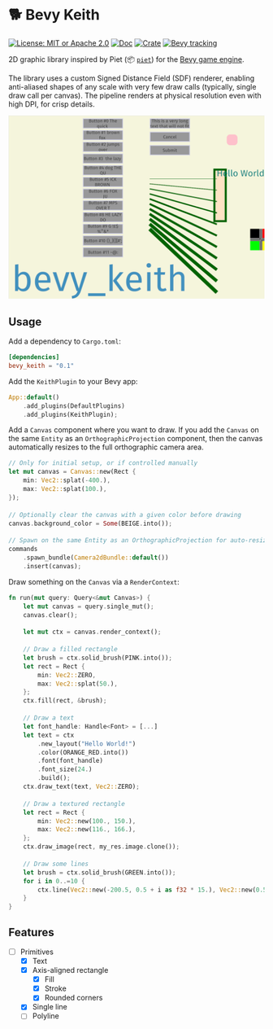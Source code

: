 # 🐕 Bevy Keith

[![License: MIT or Apache 2.0](https://img.shields.io/badge/License-MIT%20or%20Apache2-blue.svg)](./LICENSE)
[![Doc](https://docs.rs/bevy_keith/badge.svg)](https://docs.rs/bevy_keith)
[![Crate](https://img.shields.io/crates/v/bevy_keith.svg)](https://crates.io/crates/bevy_keith)
[![Bevy tracking](https://img.shields.io/badge/Bevy%20tracking-v0.8-lightblue)](https://github.com/bevyengine/bevy/blob/main/docs/plugins_guidelines.md#main-branch-tracking)

2D graphic library inspired by Piet (📦 [`piet`](https://crates.io/crates/piet)) for the [Bevy game engine](https://bevyengine.org/).

The library uses a custom Signed Distance Field (SDF) renderer, enabling anti-aliased shapes of any scale with very few draw calls (typically, single draw call per canvas). The pipeline renders at physical resolution even with high DPI, for crisp details.

![Preview of canvas drawing with bevy_keith](./media/demo.gif)

## Usage

Add a dependency to `Cargo.toml`:

```toml
[dependencies]
bevy_keith = "0.1"
```

Add the `KeithPlugin` to your Bevy app:

```rust
App::default()
    .add_plugins(DefaultPlugins)
    .add_plugins(KeithPlugin);
```

Add a `Canvas` component where you want to draw. If you add the `Canvas` on the same `Entity` as an `OrthographicProjection` component, then the canvas automatically resizes to the full orthographic camera area.

```rust
// Only for initial setup, or if controlled manually
let mut canvas = Canvas::new(Rect {
    min: Vec2::splat(-400.),
    max: Vec2::splat(100.),
});

// Optionally clear the canvas with a given color before drawing
canvas.background_color = Some(BEIGE.into());

// Spawn on the same Entity as an OrthographicProjection for auto-resize
commands
    .spawn_bundle(Camera2dBundle::default())
    .insert(canvas);
```

Draw something on the `Canvas` via a `RenderContext`:

```rust
fn run(mut query: Query<&mut Canvas>) {
    let mut canvas = query.single_mut();
    canvas.clear();

    let mut ctx = canvas.render_context();

    // Draw a filled rectangle
    let brush = ctx.solid_brush(PINK.into());
    let rect = Rect {
        min: Vec2::ZERO,
        max: Vec2::splat(50.),
    };
    ctx.fill(rect, &brush);

    // Draw a text
    let font_handle: Handle<Font> = [...]
    let text = ctx
        .new_layout("Hello World!")
        .color(ORANGE_RED.into())
        .font(font_handle)
        .font_size(24.)
        .build();
    ctx.draw_text(text, Vec2::ZERO);

    // Draw a textured rectangle
    let rect = Rect {
        min: Vec2::new(100., 150.),
        max: Vec2::new(116., 166.),
    };
    ctx.draw_image(rect, my_res.image.clone());

    // Draw some lines
    let brush = ctx.solid_brush(GREEN.into());
    for i in 0..=10 {
        ctx.line(Vec2::new(-200.5, 0.5 + i as f32 * 15.), Vec2::new(0.5, 0.5 + i as f32 * 40.), &brush, 1. + i as f32);
    }
}
```

## Features

- [ ] Primitives
  - [x] Text
  - [x] Axis-aligned rectangle
    - [x] Fill
    - [x] Stroke
    - [x] Rounded corners
  - [x] Single line
  - [ ] Polyline
